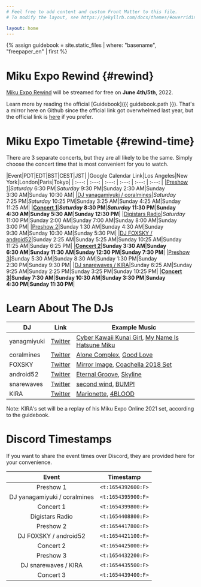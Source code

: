 ```yaml
---
# Feel free to add content and custom Front Matter to this file.
# To modify the layout, see https://jekyllrb.com/docs/themes/#overriding-theme-defaults

layout: home
---
```


{% assign guidebook = site.static_files | where: "basename", "freepaper_en" | first %}

# Miku Expo Rewind {#rewind}

[Miku Expo Rewind](https://mikuexpo.com/rewind2022/index_en.html) will be
streamed for free on **June 4th/5th**, 2022.

Learn more by reading the official [Guidebook]({{ guidebook.path }}). That's a
mirror here on Github since the official link got overwhelmed last year, but the
official link is [here](https://mikuexpo.com/rewind2022/images/freepaper_en.pdf)
if you prefer.

# Miku Expo Timetable {#rewind-time}

There are 3 separate concerts, but they are all likely to be the same. Simply
choose the concert time that is most convenient for you to watch.

|Event|PDT|EDT|BST|CEST|JST|
|Google Calendar Link|Los Angeles|New York|London|Paris|Tokyo|
| :---: | :---: | :---: | :---: | :---: | :---: |
|[Preshow 1](https://calendar.google.com/calendar/u/0/r/eventedit?text=Miku%20Expo%20Preshow%201&dates=20220605T013000Z/20220605T022500Z&ctz=Asia%2FTokyo)|_Saturday_ 6:30&nbsp;PM|_Saturday_ 9:30&nbsp;PM|Sunday 2:30&nbsp;AM|Sunday 3:30&nbsp;AM|Sunday 10:30&nbsp;AM|
|[DJ yanagamiyuki / coralmines](https://calendar.google.com/calendar/u/0/r/eventedit?text=Miku%20Expo%20Rewind%20Digistars%20yanagamiyuki%20/%20coralmines&dates=20220605T022500Z/20220605T032500Z&ctz=Asia%2FTokyo)|_Saturday_ 7:25&nbsp;PM|_Saturday_ 10:25&nbsp;PM|Sunday 3:25&nbsp;AM|Sunday 4:25&nbsp;AM|Sunday 11:25&nbsp;AM|
|**[Concert 1](https://calendar.google.com/calendar/u/0/r/eventedit?text=Miku%20Expo%20Rewind%20Concert%201&dates=20220605T033000Z/20220605T050000Z&ctz=Asia%2FTokyo)**|**_Saturday_ 8:30&nbsp;PM**|**_Saturday_ 11:30&nbsp;PM**|**Sunday 4:30&nbsp;AM**|**Sunday 5:30&nbsp;AM**|**Sunday 12:30&nbsp;PM**|
|[Digistars Radio](https://calendar.google.com/calendar/u/0/r/eventedit?text=Miku%20Expo%20Rewind%20Digistars%20Radio&dates=20220605T060000Z/20220605T070000Z&ctz=Asia%2FTokyo)|_Saturday_ 11:00&nbsp;PM|Sunday 2:00&nbsp;AM|Sunday 7:00&nbsp;AM|Sunday 8:00&nbsp;AM|Sunday 3:00&nbsp;PM|
|[Preshow 2](https://calendar.google.com/calendar/u/0/r/eventedit?text=Miku%20Expo%20Rewind%20Preshow%202&dates=20220605T083000Z/20220605T092500Z&ctz=Asia%2FTokyo)|Sunday 1:30&nbsp;AM|Sunday 4:30&nbsp;AM|Sunday 9:30&nbsp;AM|Sunday 10:30&nbsp;AM|Sunday 5:30&nbsp;PM|
|[DJ FOXSKY / android52](https://calendar.google.com/calendar/u/0/r/eventedit?text=Miku%20Expo%20Rewind%20Digistars%20FOXSKY%20/%20android52&dates=20220605T092500Z/20220605T102500Z&ctz=Asia%2FTokyo)|Sunday 2:25&nbsp;AM|Sunday 5:25&nbsp;AM|Sunday 10:25&nbsp;AM|Sunday 11:25&nbsp;AM|Sunday 6:25&nbsp;PM|
|**[Concert 2](https://calendar.google.com/calendar/u/0/r/eventedit?text=Miku%20Expo%20Rewind%20Concert%202&dates=20220605T103000Z/20220605T120000Z&ctz=Asia%2FTokyo)**|**Sunday 3:30&nbsp;AM**|**Sunday 6:30&nbsp;AM**|**Sunday 11:30&nbsp;AM**|**Sunday 12:30&nbsp;PM**|**Sunday 7:30&nbsp;PM**|
|[Preshow 3](https://calendar.google.com/calendar/u/0/r/eventedit?text=Miku%20Expo%20Rewind%20Preshow%203&dates=20220605T123000Z/20220605T132500Z&ctz=Asia%2FTokyo)|Sunday 5:30&nbsp;AM|Sunday 8:30&nbsp;AM|Sunday 1:30&nbsp;PM|Sunday 2:30&nbsp;PM|Sunday 9:30&nbsp;PM|
|[DJ snarewaves / KIRA](https://calendar.google.com/calendar/u/0/r/eventedit?text=Miku%20Expo%20Rewind%20Digistars%20snarewaves%20/%20KIRA&dates=20220605T132500Z/20220605T142500Z&ctz=Asia%2FTokyo)|Sunday 6:25&nbsp;AM|Sunday 9:25&nbsp;AM|Sunday 2:25&nbsp;PM|Sunday 3:25&nbsp;PM|Sunday 10:25&nbsp;PM|
|**[Concert 3](https://calendar.google.com/calendar/u/0/r/eventedit?text=Miku%20Expo%20Rewind%20Concert%203&dates=20220605T143000Z/20220605T160000Z&ctz=Asia%2FTokyo)**|**Sunday 7:30&nbsp;AM**|**Sunday 10:30&nbsp;AM**|**Sunday 3:30&nbsp;PM**|**Sunday 4:30&nbsp;PM**|**Sunday 11:30&nbsp;PM**|

# Learn About The DJs

|DJ|Link|Example Music|
|---|---|---|
|yanagmiyuki|[Twitter](https://twitter.com/yanagamiyuki)|[Cyber Kawaii Kunai Girl](https://youtu.be/IyRc2zWFmj4), [My Name Is Hatsune Miku](https://youtu.be/1hj3BDehQGc)|
|coralmines|[Twitter](https://twitter.com/coral422)|[Alone Complex](https://soundcloud.com/coral422/alone-complex?utm_source=clipboard&utm_medium=text&utm_campaign=social_sharing), [Good Love](https://soundcloud.com/coral422/good-love?utm_source=clipboard&utm_medium=text&utm_campaign=social_sharing)|
|FOXSKY|[Twitter](https://twitter.com/MrFoxsky)|[Mirror Image](https://soundcloud.com/foxsky/mirror-image?utm_source=clipboard&utm_medium=text&utm_campaign=social_sharing), [Coachella 2018 Set](https://soundcloud.com/foxsky/coalchella?utm_source=clipboard&utm_medium=text&utm_campaign=social_sharing)|
|android52|[Twitter](https://twitter.com/_android52)|[Eternal Groove](https://open.spotify.com/track/43ENOabUecCUlWWq7PpOcF?si=a31502e21c01405c), [Skyline](https://open.spotify.com/track/4XpaG5fmUlTu4wXzPkor6z?si=9d62a44920534a4b)|
|snarewaves|[Twitter](https://twitter.com/snarewaves)|[second wind](https://soundcloud.com/snarewaves/second-wind?utm_source=clipboard&utm_medium=text&utm_campaign=social_sharing), [BUMP!](https://soundcloud.com/snarewaves/bump?utm_source=clipboard&utm_medium=text&utm_campaign=social_sharing)|
|KIRA|[Twitter](https://twitter.com/kira_prod)|[Marionette](https://youtu.be/Ug4UuErlJ0A), [4BLOOD](https://youtu.be/5AbN7J2Ysyw)|

Note: KIRA's set will be a replay of his Miku Expo Online 2021 set, according to the guidebook.

# Discord Timestamps

If you want to share the event times over Discord, they are provided here for your convenience.

|Event|Timestamp|
|:---:|:---:|
|Preshow 1|<code><t:1654392600:F></code>|
|DJ yanagamiyuki / coralmines|<code><t:1654395900:F></code>|
|Concert 1|<code><t:1654399800:F></code>|
|Digistars Radio|<code><t:1654408800:F></code>|
|Preshow 2|<code><t:1654417800:F></code>|
|DJ FOXSKY / android52|<code><t:1654421100:F></code>|
|Concert 2|<code><t:1654425000:F></code>|
|Preshow 3|<code><t:1654432200:F></code>|
|DJ snarewaves / KIRA|<code><t:1654435500:F></code>|
|Concert 3|<code><t:1654439400:F></code>|
